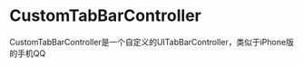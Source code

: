 CustomTabBarController
======================

CustomTabBarController是一个自定义的UITabBarController，类似于iPhone版的手机QQ
